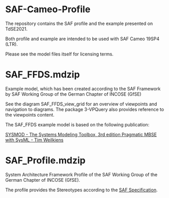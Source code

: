 # SAF-Cameo-Profile
The repository contains the SAF profile and the example presented on TdSE2021. 

Both profile and example are intended to be used with SAF Cameo 19SP4 (LTR).

Please see the model files itself for licensing terms.

# SAF_FFDS.mdzip
Example model, which has been created according to the SAF Framework by SAF Working Group of the German Chapter of INCOSE (GfSE)

See the diagram SAF_FFDS_view_grid for an overview of  viewpoints and navigation to diagrams. The package 3-VPQuery also provides reference to the viewpoints content.

The SAF_FFDS example model is based on the following publication:

[SYSMOD - The Systems Modeling Toolbox, 3rd edition Pragmatic MBSE with SysML - Tim Weilkiens](https://www.oose.de/nuetzliches/sysmod-the-systems-modeling-toolbox/)

# SAF_Profile.mdzip
System Architecture Framework Profile of the SAF Working Group of the German Chapter of INCOSE (GfSE).

The profile provides the Stereotypes according to the [SAF Specification](https://github.com/GfSE/SAF-Specification/blob/TdSE2022/README.md).